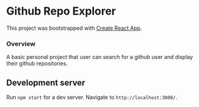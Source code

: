 # Github Repo Explorer

This project was bootstrapped with [Create React App](https://github.com/facebook/create-react-app).

### Overview

A basic personal project that user can search for a github user and display their github repositories.
## Development server

Run `npm start` for a dev server. Navigate to `http://localhost:3000/`.
